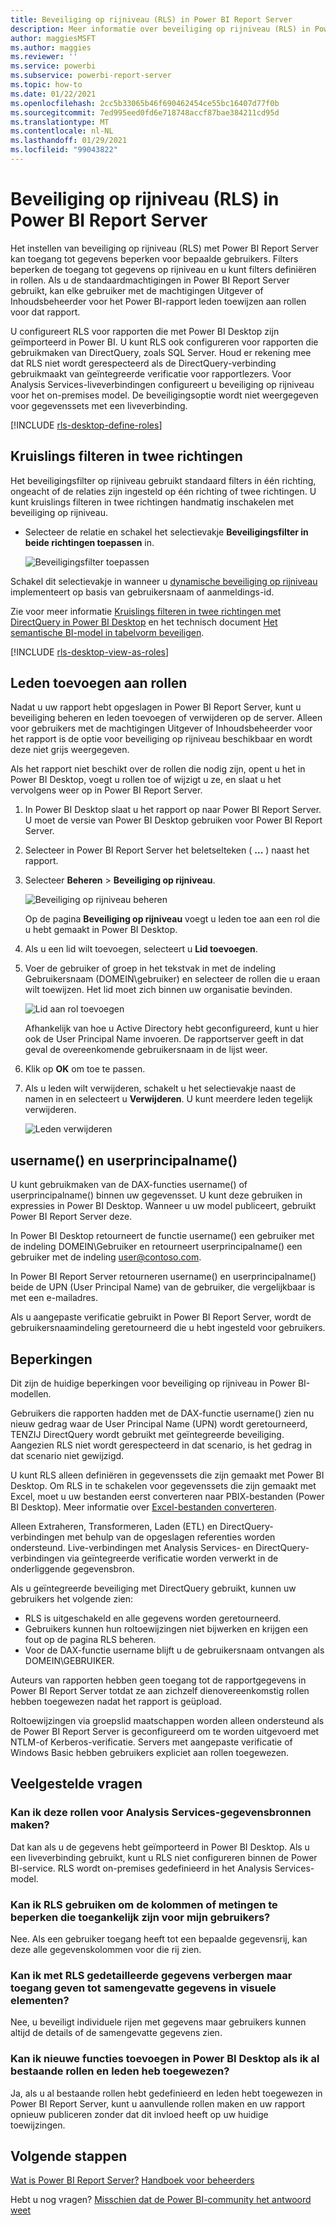 ```yaml
---
title: Beveiliging op rijniveau (RLS) in Power BI Report Server
description: Meer informatie over beveiliging op rijniveau (RLS) in Power BI Report Server.
author: maggiesMSFT
ms.author: maggies
ms.reviewer: ''
ms.service: powerbi
ms.subservice: powerbi-report-server
ms.topic: how-to
ms.date: 01/22/2021
ms.openlocfilehash: 2cc5b33065b46f690462454ce55bc16407d77f0b
ms.sourcegitcommit: 7ed995eed0fd6e718748accf87bae384211cd95d
ms.translationtype: MT
ms.contentlocale: nl-NL
ms.lasthandoff: 01/29/2021
ms.locfileid: "99043822"
---
```

# <a name="row-level-security-rls-in-power-bi-report-server"></a>Beveiliging op rijniveau (RLS) in Power BI Report Server

Het instellen van beveiliging op rijniveau (RLS) met Power BI Report Server kan toegang tot gegevens beperken voor bepaalde gebruikers. Filters beperken de toegang tot gegevens op rijniveau en u kunt filters definiëren in rollen.  Als u de standaardmachtigingen in Power BI Report Server gebruikt, kan elke gebruiker met de machtigingen Uitgever of Inhoudsbeheerder voor het Power BI-rapport leden toewijzen aan rollen voor dat rapport.    

U configureert RLS voor rapporten die met Power BI Desktop zijn geïmporteerd in Power BI. U kunt RLS ook configureren voor rapporten die gebruikmaken van DirectQuery, zoals SQL Server.  Houd er rekening mee dat RLS niet wordt gerespecteerd als de DirectQuery-verbinding gebruikmaakt van geïntegreerde verificatie voor rapportlezers. Voor Analysis Services-liveverbindingen configureert u beveiliging op rijniveau voor het on-premises model. De beveiligingsoptie wordt niet weergegeven voor gegevenssets met een liveverbinding. 

[!INCLUDE [rls-desktop-define-roles](../includes/rls-desktop-define-roles.md)]

## <a name="bidirectional-cross-filtering"></a>Kruislings filteren in twee richtingen

Het beveiligingsfilter op rijniveau gebruikt standaard filters in één richting, ongeacht of de relaties zijn ingesteld op één richting of twee richtingen. U kunt kruislings filteren in twee richtingen handmatig inschakelen met beveiliging op rijniveau.

- Selecteer de relatie en schakel het selectievakje **Beveiligingsfilter in beide richtingen toepassen** in. 

    ![Beveiligingsfilter toepassen](media/row-level-security-report-server/rls-apply-security-filter.png)

Schakel dit selectievakje in wanneer u [dynamische beveiliging op rijniveau](/analysis-services/tutorial-tabular-1200/supplemental-lesson-implement-dynamic-security-by-using-row-filters) implementeert op basis van gebruikersnaam of aanmeldings-id. 

Zie voor meer informatie [Kruislings filteren in twee richtingen met DirectQuery in Power BI Desktop](../transform-model/desktop-bidirectional-filtering.md) en het technisch document [Het semantische BI-model in tabelvorm beveiligen](https://download.microsoft.com/download/D/2/0/D20E1C5F-72EA-4505-9F26-FEF9550EFD44/Securing%20the%20Tabular%20BI%20Semantic%20Model.docx).

[!INCLUDE [rls-desktop-view-as-roles](../includes/rls-desktop-view-as-roles.md)]


## <a name="add-members-to-roles"></a>Leden toevoegen aan rollen 

Nadat u uw rapport hebt opgeslagen in Power BI Report Server, kunt u beveiliging beheren en leden toevoegen of verwijderen op de server. Alleen voor gebruikers met de machtigingen Uitgever of Inhoudsbeheerder voor het rapport is de optie voor beveiliging op rijniveau beschikbaar en wordt deze niet grijs weergegeven.

 Als het rapport niet beschikt over de rollen die nodig zijn, opent u het in Power BI Desktop, voegt u rollen toe of wijzigt u ze, en slaat u het vervolgens weer op in Power BI Report Server. 

1. In Power BI Desktop slaat u het rapport op naar Power BI Report Server. U moet de versie van Power BI Desktop gebruiken voor Power BI Report Server.
2. Selecteer in Power BI Report Server het beletselteken ( **...** ) naast het rapport. 

3. Selecteer **Beheren** > **Beveiliging op rijniveau**. 

     ![Beveiliging op rijniveau beheren](media/row-level-security-report-server/power-bi-report-server-rls-dialog.png)

    Op de pagina **Beveiliging op rijniveau** voegt u leden toe aan een rol die u hebt gemaakt in Power BI Desktop.

5. Als u een lid wilt toevoegen, selecteert u **Lid toevoegen**.

1. Voer de gebruiker of groep in het tekstvak in met de indeling Gebruikersnaam (DOMEIN\gebruiker) en selecteer de rollen die u eraan wilt toewijzen. Het lid moet zich binnen uw organisatie bevinden.   

    ![Lid aan rol toevoegen](media/row-level-security-report-server/power-bi-report-server-add-members.png)

    Afhankelijk van hoe u Active Directory hebt geconfigureerd, kunt u hier ook de User Principal Name invoeren. De rapportserver geeft in dat geval de overeenkomende gebruikersnaam in de lijst weer.

1. Klik op **OK** om toe te passen.   

8. Als u leden wilt verwijderen, schakelt u het selectievakje naast de namen in en selecteert u **Verwijderen**.  U kunt meerdere leden tegelijk verwijderen. 

    ![Leden verwijderen](media/row-level-security-report-server/power-bi-report-server-delete-members.png)


## <a name="username-and-userprincipalname"></a>username() en userprincipalname()

U kunt gebruikmaken van de DAX-functies username() of userprincipalname() binnen uw gegevensset. U kunt deze gebruiken in expressies in Power BI Desktop. Wanneer u uw model publiceert, gebruikt Power BI Report Server deze.

In Power BI Desktop retourneert de functie username() een gebruiker met de indeling DOMEIN\Gebruiker en retourneert userprincipalname() een gebruiker met de indeling user@contoso.com.

In Power BI Report Server retourneren username() en userprincipalname() beide de UPN (User Principal Name) van de gebruiker, die vergelijkbaar is met een e-mailadres.

Als u aangepaste verificatie gebruikt in Power BI Report Server, wordt de gebruikersnaamindeling geretourneerd die u hebt ingesteld voor gebruikers.  

## <a name="limitations"></a>Beperkingen 

Dit zijn de huidige beperkingen voor beveiliging op rijniveau in Power BI-modellen. 

Gebruikers die rapporten hadden met de DAX-functie username() zien nu nieuw gedrag waar de User Principal Name (UPN) wordt geretourneerd, TENZIJ DirectQuery wordt gebruikt met geïntegreerde beveiliging.  Aangezien RLS niet wordt gerespecteerd in dat scenario, is het gedrag in dat scenario niet gewijzigd.

U kunt RLS alleen definiëren in gegevenssets die zijn gemaakt met Power BI Desktop. Om RLS in te schakelen voor gegevenssets die zijn gemaakt met Excel, moet u uw bestanden eerst converteren naar PBIX-bestanden (Power BI Desktop). Meer informatie over [Excel-bestanden converteren](../connect-data/desktop-import-excel-workbooks.md).

Alleen Extraheren, Transformeren, Laden (ETL) en DirectQuery-verbindingen met behulp van de opgeslagen referenties worden ondersteund. Live-verbindingen met Analysis Services- en DirectQuery-verbindingen via geïntegreerde verificatie worden verwerkt in de onderliggende gegevensbron. 

Als u geïntegreerde beveiliging met DirectQuery gebruikt, kunnen uw gebruikers het volgende zien:
- RLS is uitgeschakeld en alle gegevens worden geretourneerd.
- Gebruikers kunnen hun roltoewijzingen niet bijwerken en krijgen een fout op de pagina RLS beheren.
- Voor de DAX-functie username blijft u de gebruikersnaam ontvangen als DOMEIN\GEBRUIKER. 

Auteurs van rapporten hebben geen toegang tot de rapportgegevens in Power BI Report Server totdat ze aan zichzelf dienovereenkomstig rollen hebben toegewezen nadat het rapport is geüpload. 

Roltoewijzingen via groepslid maatschappen worden alleen ondersteund als de Power BI Report Server is geconfigureerd om te worden uitgevoerd met NTLM-of Kerberos-verificatie. Servers met aangepaste verificatie of Windows Basic hebben gebruikers expliciet aan rollen toegewezen.
 

## <a name="faq"></a>Veelgestelde vragen 

### <a name="can-i-create-these-roles-for-analysis-services-data-sources"></a>Kan ik deze rollen voor Analysis Services-gegevensbronnen maken? 

Dat kan als u de gegevens hebt geïmporteerd in Power BI Desktop. Als u een liveverbinding gebruikt, kunt u RLS niet configureren binnen de Power BI-service. RLS wordt on-premises gedefinieerd in het Analysis Services-model. 

### <a name="can-i-use-rls-to-limit-the-columns-or-measures-accessible-by-my-users"></a>Kan ik RLS gebruiken om de kolommen of metingen te beperken die toegankelijk zijn voor mijn gebruikers? 

Nee. Als een gebruiker toegang heeft tot een bepaalde gegevensrij, kan deze alle gegevenskolommen voor die rij zien. 

### <a name="does-rls-let-me-hide-detailed-data-but-give-access-to-data-summarized-in-visuals"></a>Kan ik met RLS gedetailleerde gegevens verbergen maar toegang geven tot samengevatte gegevens in visuele elementen? 

Nee, u beveiligt individuele rijen met gegevens maar gebruikers kunnen altijd de details of de samengevatte gegevens zien. 

### <a name="can-i-add-new-roles-in-power-bi-desktop-if-i-already-have-existing-roles-and-members-assigned"></a>Kan ik nieuwe functies toevoegen in Power BI Desktop als ik al bestaande rollen en leden heb toegewezen? 

Ja, als u al bestaande rollen hebt gedefinieerd en leden hebt toegewezen in Power BI Report Server, kunt u aanvullende rollen maken en uw rapport opnieuw publiceren zonder dat dit invloed heeft op uw huidige toewijzingen. 
 

## <a name="next-steps"></a>Volgende stappen

[Wat is Power BI Report Server?](get-started.md) 
[Handboek voor beheerders](admin-handbook-overview.md)  

Hebt u nog vragen? [Misschien dat de Power BI-community het antwoord weet](https://community.powerbi.com/)
